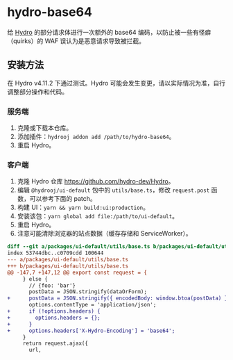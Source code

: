 # hydro-base64

给 [Hydro](https://hydro.js.org/) 的部分请求体进行一次额外的 base64 编码，以防止被一些有怪癖（quirks）的 WAF 误认为是恶意请求导致被拦截。

## 安装方法

在 Hydro v4.11.2 下通过测试。Hydro 可能会发生变更，请以实际情况为准，自行调整部分操作和代码。

### 服务端

1. 克隆或下载本仓库。
2. 添加插件：`hydrooj addon add /path/to/hydro-base64`。
3. 重启 Hydro。

### 客户端

1. 克隆 Hydro 仓库 <https://github.com/hydro-dev/Hydro>。
2. 编辑 `@hydrooj/ui-default` 包中的 `utils/base.ts`，修改 `request.post` 函数，可以参考下面的 patch。
3. 构建 UI：`yarn && yarn build:ui:production`。
4. 安装该包：`yarn global add file:/path/to/ui-default`。
5. 重启 Hydro。
6. 注意可能清除浏览器的站点数据（缓存存储和 ServiceWorker）。

```diff
diff --git a/packages/ui-default/utils/base.ts b/packages/ui-default/utils/base.ts
index 53744dbc..c0709cdd 100644
--- a/packages/ui-default/utils/base.ts
+++ b/packages/ui-default/utils/base.ts
@@ -147,7 +147,12 @@ export const request = {
     } else {
       // {foo: 'bar'}
       postData = JSON.stringify(dataOrForm);
+      postData = JSON.stringify({ encodedBody: window.btoa(postData) });
       options.contentType = 'application/json';
+      if (!options.headers) {
+        options.headers = {};
+      }
+      options.headers['X-Hydro-Encoding'] = 'base64';
     }
     return request.ajax({
       url,
```
